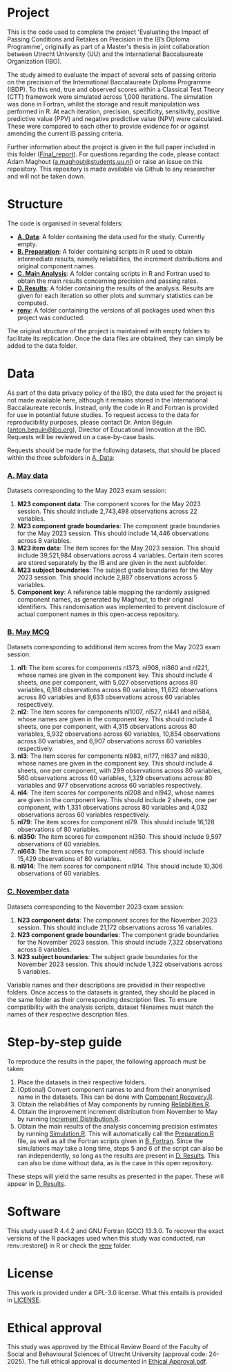 # Project

This is the code used to complete the project 'Evaluating the Impact of Passing Conditions and Retakes on Precision in the IB’s Diploma Programme', originally as part of a Master's thesis in joint collaboration between Utrecht University (UU) and the International Baccalaureate Organization (IBO).

The study aimed to evaluate the impact of several sets of passing criteria on the precision of the International Baccalaureate Diploma Programme (IBDP). To this end, true and observed scores within a Classical Test Theory (CTT) framework were simulated across 1\,000 iterations. The simulation was done in Fortran, whilst the storage and result manipulation was performed in R. At each iteration, precision, specificity, sensitivity, positive predictive value (PPV) and negative predictive value (NPV) were calculated. These were compared to each other to provide evidence for or against amending the current IB passing criteria.

Further information about the project is given in the full paper included in this folder ([Final_report](Final_report.pdf)). For questions regarding the code, please contact Adam Maghout (a.maghout@students.uu.nl) or raise an issue on this repository. This repository is made available via Github to any researcher and will not be taken down.

# Structure

The code is organised in several folders:
- **[A. Data](A.%20Data)**: A folder containing the data used for the study. Currently empty.
- **[B. Preparation](B.%20Preparation)**: A folder containing scripts in R used to obtain intermediate results, namely reliabilities, the increment distributions and original component names.
- **[C. Main Analysis](C.%20Main%20Analysis)**: A folder containg scripts in R and Fortran used to obtain the main results concerning precision and passing rates.
- **[D. Results](D.%20Results)**: A folder containing the results of the analysis. Results are given for each iteration so other plots and summary statistics can be computed.
- **[renv](renv)**: A folder containing the versions of all packages used when this project was conducted.

The original structure of the project is maintained with empty folders to facilitate its replication. Once the data files are obtained, they can simply be added to the data folder. 

# Data

As part of the data privacy policy of the IBO, the data used for the project is not made available here, although it remains stored in the International Baccalaureate records. Instead, only the code in R and Fortran is provided for use in potential future studies. To request access to the data for reproducibility purposes, please contact Dr. Anton Béguin (anton.beguin@ibo.org), Director of Educational Innovation at the IBO. Requests will be reviewed on a case-by-case basis.

Requests should be made for the following datasets, that should be placed within the three subfolders in [A. Data](A.%20Data):

### [A. May data](A.%20Data/A.%20May%20data)

Datasets corresponding to the May 2023 exam session:

1. **M23 component data**: The component scores for the May 2023 session. This should include 2\,743\,498 observations across 22 variables.
2. **M23 component grade boundaries**: The component grade boundaries for the May 2023 session. This should include 14\,446 observations across 8 variables.
3. **M23 item data**: The item scores for the May 2023 session. This should include 39\,521\,984 observations across 4 variables. Certain item scores are stored separately by the IB and are given in the next subfolder.
4. **M23 subject boundaries**: The subject grade boundaries for the May 2023 session. This should include 2\,887 observations across 5 variables.
5. **Component key**: A reference table mapping the randomly assigned component names, as generated by Maghout, to their original identifiers. This randomisation was implemented to prevent disclosure of actual component names in this open-access repository.

### [B. May MCQ](A.%20Data/B.%20May%20MCQ)

Datasets corresponding to additional item scores from the May 2023 exam session:

1. **nl1**: The item scores for components nl373, nl908, nl860 and nl221, whose names are given in the component key. This should include 4 sheets, one per component, with 5\,027 observations across 80 variables,  6\,188 observations across 60 variables, 11\,622 observations across 80 variables and 8\,633 observations across 60 variables respectively.
2. **nl2**: The item scores for components nl1007, nl527, nl441 and nl584, whose names are given in the component key. This should include 4 sheets, one per component, with 4\,315 observations across 80 variables, 5\,932 observations across 60 variables,  10\,854 observations across 80 variables, and 6\,907 observations across 60 variables respectively.
3. **nl3**: The item scores for components nl983, nl177, nl637 and nl830, whose names are given in the component key. This should include 4 sheets, one per component, with 299 observations across 80 variables, 560 observations across 60 variables, 1\,329 observations across 80 variables and 977 observations across 60 variables respectively.
4. **nl4**: The item scores for components nl208 and nl942, whose names are given in the component key. This should include 2 sheets, one per component, with 1\,331 observations across 80 variables and 4\,032 observations across 60 variables respectively.
5. **nl79**: The item scores for component nl79. This should include 16\,128 observations of 80 variables.
6. **nl350**: The item scores for component nl350. This should include 9\,597 observations of 60 variables.
7. **nl663**: The item scores for component nl663. This should include 15\,429 observations of 80 variables.
8. **nl914**: The item scores for component nl914. This should include 10\,306 observations of 60 variables.

### [C. November data](A.%20Data/C.%20November%20data)

Datasets corresponding to the November 2023 exam session:

1. **N23 component data**: The component scores for the November 2023 session. This should include 21\,172 observations across 16 variables.
2. **N23 component grade boundaries**: The component grade boundaries for the November 2023 session. This should include 7\,322 observations across 8 variables.
3. **N23 subject boundaries**: The subject grade boundaries for the November 2023 session. This should include 1\,322 observations across 5 variables.

Variable names and their descriptions are provided in their respective folders. Once access to the datasets is granted, they should be placed in the same folder as their corresponding description files. To ensure compatibility with the analysis scripts, dataset filenames must match the names of their respective description files.

# Step-by-step guide

To reproduce the results in the paper, the following approach must be taken:

1. Place the datasets in their respective folders.
2. (Optional) Convert component names to and from their anonymised name in the datasets. This can be done with [Component Recovery.R](B.%20Preparation/Component%20Recovery.R).
3. Obtain the reliabilities of May components by running [Reliabilities.R](B.%20Preparation/Reliabilities.R).
4. Obtain the improvement increment distribution from November to May by running [Increment Distribution.R](B.%20Preparation/Increment%20Distribution.R).
5. Obtain the main results of the analysis concerning precision estimates by running [Simulation.R](C.%20Main%20Analysis/A.%20R/Simulation.R). This will automatically call the [Preparation.R](C.%20Main%20Analysis/A.%20R/Preparation.R) file, as well as all the Fortran scripts given in [B. Fortran](C.%20Main%20Analysis/B.%20Fortran). Since the simulations may take a long time, steps 5 and 6 of the script can also be ran independently, so long as the results are present in [D. Results](D.%20Results). This can also be done without data, as is the case in this open repository.

These steps will yield the same results as presented in the paper. These will appear in [D. Results](D.%20Results).

# Software

This study used R 4.4.2 and GNU Fortran (GCC) 13.3.0. To recover the exact versions of the R packages used when this study was conducted, run renv::restore() in R or check the [renv](renv) folder.

# License

This work is provided under a GPL-3.0 license. What this entails is provided in [LICENSE](LICENSE).

# Ethical approval

This study was approved by the Ethical Review Board of the Faculty of Social and Behavioural Sciences of Utrecht University (approval code: 24-2025). The full ethical approval is documented in [Ethical Approval.pdf](Ethical%20Approval.pdf).
